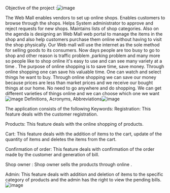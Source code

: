 Objective of the project :![image](https://github.com/Chinmayee43/Chinmayee43/assets/158243780/8795e278-ca1a-4daa-a59b-f6ee78a0f739)

The Web Mall enables vendors to set up online shops.
Enables customers to browse through the shops.
Helps System administrator to approve and reject requests for new shops.
Maintains lists of shop categories. 
Also on the agenda is designing an Web Mall web portal to manage the items in the shop and also help customers purchase them online without having to visit the shop physically. 
Our Web mall will use the internet as the sole method for selling goods to its consumers.
Now days people are too busy to go to shop and other reason is traffic problem ,parking problem and many more so people like to shop online it's easy to use and can see many variety at a time .
The purpose of online shopping is to save time, save money. Through online shopping one can save his valuable time. One can watch and select things he want to buy. Through online shopping we can save our money because prices are less than market prices and we receive our bought things at our home. No need to go anywhere and do shopping. We can get different varieties of things online and we can choose which one we want
![image](https://github.com/Chinmayee43/Chinmayee43/assets/158243780/d96630e3-5c8c-4e0c-adbe-890c74a380eb)
Definitions, Acronyms, Abbreviations![image](https://github.com/Chinmayee43/Chinmayee43/assets/158243780/3fe8fa0c-5322-4880-a820-316a29151114)

The application consists of the following Keywords:
Registration: This feature deals with the customer registration.

Products: This feature deals with the online shopping of products.

Cart: This feature deals with the addition of items to the cart, update of the quantity of items and deletes the items from the cart.

Confirmation of order: This feature deals with confirmation of the order made by the customer and generation of bill.

Shop owner : Shop owner sells the products through online .

Admin: This feature deals with addition and deletion of items to the specific category of products and the admin has the right to view the pending bills.
![image](https://github.com/Chinmayee43/Chinmayee43/assets/158243780/bfd76c7f-a1df-4f00-ba9a-3396f5c92e8e)



